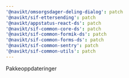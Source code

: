 ```yaml
---
'@navikt/omsorgsdager-deling-dialog': patch
'@navikt/sif-ettersending': patch
'@navikt/appstatus-react-ds': patch
'@navikt/sif-common-core-ds': patch
'@navikt/sif-common-formik-ds': patch
'@navikt/sif-common-forms-ds': patch
'@navikt/sif-common-sentry': patch
'@navikt/sif-common-utils': patch
---
```


Pakkeoppdateringer
